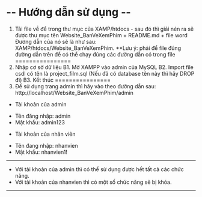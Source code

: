 -- Hướng dẫn sử dụng --
================
1. Tải file về để trong thư mục của XAMP/htdocs - sau đó thì giải nén ra sẽ được thư mục tên Website_BanVeXemPhim + README.md + file word
Đương dẫn của nó sẽ là như sau: XAMP/htdocs/Website_BanVeXemPhim.
**Lưu ý: phải để file đúng đường dẫn trên để có thể chạy đúng các đường dẫn có trong file
================
2. Nhập cơ sở dữ liệu
B1. Mở XAMPP vào admin của MySQL
B2. Import file csdl có tên là project_film.sql (Nếu đã có database tên này thì hãy DROP đi)
B3. Kết thúc
================
3. Để sử dụng trang admin thì hãy vào theo đường dẫn sau: 
http://localhost/Website_BanVeXemPhim/admin
 - Tài khoản của admin
+ Tên đăng nhập: admin
+ Mật khẩu: admin123
 - Tài khoản của nhân viên
+ Tên đang nhập: nhanvien
+ Mật khẩu: nhanvien1!
----------------------
- Với tài khoản của admin thì có thể sử dụng được hết tất cả các chức năng.
- Với tài khoản của nhanvien thì có một số chức năng sẽ bị khóa.
----------------------
